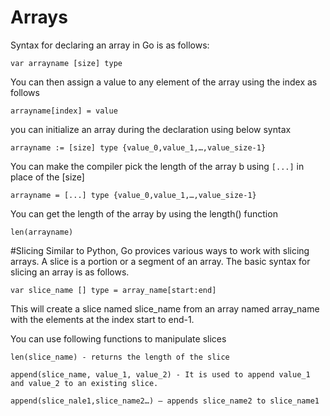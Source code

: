 # Arrays
Syntax for declaring an array in Go is as follows:
```
var arrayname [size] type
```

You can then assign a value to any element of the array using the index as follows
```
arrayname[index] = value
```

you can initialize an array during the declaration using below syntax
```
arrayname := [size] type {value_0,value_1,…,value_size-1} 
```

You can make the compiler pick the length of the array b using ```[...]``` in place of the [size]
```
arrayname = [...] type {value_0,value_1,…,value_size-1} 
```

You can get the length of the array by using the length() function
```
len(arrayname)
```

#Slicing
Similar to Python, Go provices various ways to work with slicing arrays. A slice is a portion or a segment of an array. The basic syntax for slicing an array is as follows.

```
var slice_name [] type = array_name[start:end]
```
This will create a slice named slice_name from an array named array_name with the elements at the index start to end-1.

You can use following functions to manipulate slices
```
len(slice_name) - returns the length of the slice

append(slice_name, value_1, value_2) - It is used to append value_1 and value_2 to an existing slice.

append(slice_nale1,slice_name2…) – appends slice_name2 to slice_name1
```

